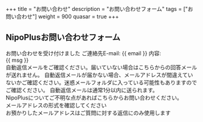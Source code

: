 +++
title = "お問い合わせ"
description = "お問い合わせフォーム"
tags = ["お問い合わせ"]
weight = 900
quasar = true
+++

## NipoPlusお問い合わせフォーム

<div id="q-app">
  <div v-if="close">
    <q-banner class="bg-secondary text-white q-my-md">
      お問い合わせを受け付けました
    </q-banner>
    <q-card>
      <q-card-section class="text-bold">ご連絡先E-mail: {{ email }}</q-card-section>
      <q-card-section>内容: <div style="white-space: pre">{{ msg }}</div></q-card-section>
      <q-card-section>
      自動返信メールをご確認ください。<span class="text-negative text-bold">届いていない場合はこちらからの回答メールが送れません。</span>
      自動返信メールが届かない場合、メールアドレスが間違えていないかご確認ください。迷惑メールフォルダに入っている可能性もありますのでご確認ください。
      自動返信メールは通常1分以内に送られます。
      </q-card-section>
    </q-card>
  </div>
  <div v-else>
    NipoPlusについてご不明な点があればこちらからお問い合わせください。
    <q-form>
    <q-input v-model="email" label="メールアドレス"></q-input>
    <q-input v-model="msg" label="お問い合わせ内容" type="textarea"></q-input>
    <q-btn color="primary" size="lg" label="送信" @click="submit" :disable="!emailVerify"></q-btn>
    <div v-if="!emailVerify" class="text-negative">メールアドレスの形式を確認してください</div>
    <div>お預かりしたメールアドレスはご質問に対する返信にのみ使用します</div>
    </q-form>
  </div>
</div>
<script src="https://cdn.jsdelivr.net/npm/vue@3/dist/vue.global.prod.js"></script>
<script src="https://cdn.jsdelivr.net/npm/quasar@2.7.1/dist/quasar.umd.prod.js"></script>
<script src="https://cdn.jsdelivr.net/npm/quasar@2.7.1/dist/lang/ja.umd.prod.js"></script>
<script src="https://cdn.jsdelivr.net/npm/axios/dist/axios.min.js"></script>
<script src="https://cdn.jsdelivr.net/npm/es6-promise@4/dist/es6-promise.auto.min.js"></script> 
<script>
  // 問い合わせフォーム
  const app = Vue.createApp({
    setup () {
      const EMAIL_REG_EXP = /^[A-Za-z0-9]{1}[A-Za-z0-9_.-]*@{1}[A-Za-z0-9_.-]+.[A-Za-z0-9]+$/
      const emailVerify = Vue.computed(() => { return EMAIL_REG_EXP.test(email.value) })
      const close = Vue.ref(false)
      const email = Vue.ref('')
      const msg = Vue.ref('')
      async function submit () {
        Quasar.Loading.show()
        const body = {
          email: email.value,
          text: msg.value + '\n------\nNipoPlus'
        }
        const config = {
          method: 'POST',
          url: 'https://us-central1-nipo-plus.cloudfunctions.net/inqueryWeb',
          // url: 'https://us-central1-nipo-77c25.cloudfunctions.net/inqueryWeb',
          params: body
        }
        try {
          const res = await axios(config)
          console.log(res)
          Quasar.Notify.create({ message: 'ありがとうございました', color: 'primary' })
          close.value = true
        } catch (e) {
          console.error(e)
          Quasar.Notify.create({ message: 'エラーが発生しました。時間をおいてやり直してください', color: 'negative' })
        } finally {
          Quasar.Loading.hide()
        }
      }
      return {
        emailVerify,
        close,
        submit,
        email,
        msg
      }
    }
  })
  app.use(Quasar)
  Quasar.lang.set(Quasar.lang.ja)
  app.mount('#q-app')
</script>
